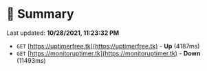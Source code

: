 # 📖 Summary
Last updated: **10/28/2021, 11:23:32 PM**

- `GET` [https://uptimerfree.tk](https://uptimerfree.tk) - **Up** (4187ms)
- `GET` [https://monitoruptimer.tk](https://monitoruptimer.tk) - **Down** (11493ms)
